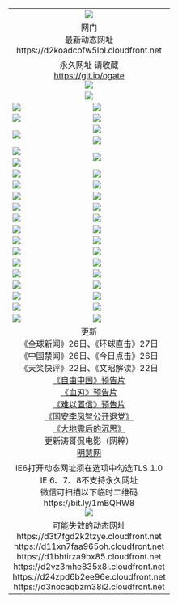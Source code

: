 ﻿<table>
  <tr></tr>
  <tr><td colspan=2 align=center><img src="https://d2koadcofw5lbl.cloudfront.net/Up/oGate.jpg" /></td></tr>
  <tr><td colspan=2 align=center>网门<br>最新动态网址
<br>https://d2koadcofw5lbl.cloudfront.net
    </td>
  </tr>
  <tr>
    <td colspan=2 align=center>永久网址 请收藏<br/><a href="https://git.io/ogate" target="_blank">https://git.io/ogate</a><br/><a href="https://d2koadcofw5lbl.cloudfront.net/Up/0WMGDL2.png" target="_blank"><img src="https://d2koadcofw5lbl.cloudfront.net/Up/0WMGD2.png"/></a></td>
    <!--td align=center>临时网址 微信用<br/><a href="https://bit.ly/1mBQHW8" target="_blank">https://bit.ly/1mBQHW8</a><br/><a href="https://d2koadcofw5lbl.cloudfront.net/Up/0WMGDL3.png" target="_blank"><img src="https://d2koadcofw5lbl.cloudfront.net/Up/0WMGD3.png"/></a></td-->
  </tr>
  <tr>
    <td colspan=2 align=center><a href="https://d2koadcofw5lbl.cloudfront.net/ogUP.aspx?name=0oGate.apk" target="_blank"><img src="https://d2koadcofw5lbl.cloudfront.net/Up/0WMAZ.jpg" /></a></td>
  </tr>
  <tr>
    <td><a href="https://d2koadcofw5lbl.cloudfront.net/ogNice.aspx" target="_blank"><img src="https://d2koadcofw5lbl.cloudfront.net/Up/0WCYY.jpg" /></a></td>
    <td><a href="https://d2koadcofw5lbl.cloudfront.net/onCO.aspx?ob=600%E4%BA%8B%E7%89%A9&op=%E5%A2%9E%E5%88%A0%E6%94%B9&args=WH1~%23%E7%B1%BB%E5%9E%8B6%E6%96%B0%E9%97%BB%7c%23%E7%B1%BB%E5%9E%8B6%E8%AF%84%E8%AE%BA&mode=" target="_blank"><img src="https://d2koadcofw5lbl.cloudfront.net/Up/0WZTT.jpg" /></a></td> 
  </tr>
  <tr>
    <td><a href="https://d2koadcofw5lbl.cloudfront.net/ogDY.aspx" target="_blank"><img src="https://d2koadcofw5lbl.cloudfront.net/Up/0FK.jpg" /></a></td>
    <td><a href="https://d2koadcofw5lbl.cloudfront.net/ogST.aspx" target="_blank"><img src="https://d2koadcofw5lbl.cloudfront.net/Up/0ST.jpg" /></a></td> 
  </tr>
  <tr>
    <td rowspan=2><a href="https://d2koadcofw5lbl.cloudfront.net/ogUP.aspx?name=WJ.mp4&count=480P:1" target="_blank"><img src="https://d2koadcofw5lbl.cloudfront.net/Up/WJ.jpg" /></a></td>
    <td><a href="https://d2koadcofw5lbl.cloudfront.net/ogUP.aspx?name=11DKC.mp4&count=T:2,2:4,1:16" target="_blank"><img src="https://d2koadcofw5lbl.cloudfront.net/Up/11DKC.jpg" /></a></td> 
  </tr>
  <tr>
    <td><a href="https://d2koadcofw5lbl.cloudfront.net/ogUP.aspx?name=LRSH.mp4&count=W:13,2:10" target="_blank"><img src="https://d2koadcofw5lbl.cloudfront.net/Up/LRSH.jpg" /></a></td>
  </tr>
  <tr>
    <td><a href="https://d2koadcofw5lbl.cloudfront.net/ogUP.aspx?name=JQR.mp4&count=2" target="_blank"><img src="https://d2koadcofw5lbl.cloudfront.net/Up/JQR.jpg" /></a></td>   
    <td rowspan=2><a href="https://d2koadcofw5lbl.cloudfront.net/ogUP.aspx?name=JP.mp4&count=9" target="_blank"><img src="https://d2koadcofw5lbl.cloudfront.net/Up/JP.jpg" /></td>
  </tr>
  <tr>
    <td><div><a href="https://d2koadcofw5lbl.cloudfront.net/ogUP.aspx?name=LRWS.mp4&count=7B:7,6B:44,5A:10,5B:35,4A:14,4B:19,3A:10,3B:26,2A:16,2B:21,1A:23,1B:29&current=7B:7" target="_blank"><img src="https://d2koadcofw5lbl.cloudfront.net/Up/LRWS.jpg" /></a></td>
  </tr>
  <tr>
    <td><a href="https://d2koadcofw5lbl.cloudfront.net/ogUP.aspx?name=SSZJ.mp4&count=SP:6,480P:8" target="_blank"><img src="https://d2koadcofw5lbl.cloudfront.net/Up/SSZJ.jpg" /></a></td>
    <td><a href="https://d2koadcofw5lbl.cloudfront.net/ogUP.aspx?name=WH.mp4" target="_blank"><img src="https://d2koadcofw5lbl.cloudfront.net/Up/WH.jpg" /></a></td>
  </tr>
  <tr>
    <td><a href="https://d2koadcofw5lbl.cloudfront.net/ogUP.aspx?name=ZY.mp4&count=2015:16" target="_blank"><img src="https://d2koadcofw5lbl.cloudfront.net/Up/ZY.jpg" /></a</td>
    <td><a href="https://d2koadcofw5lbl.cloudfront.net/ogUP.aspx?name=XTFY.mp4&count=B:2,A:24" target="_blank"><img src="https://d2koadcofw5lbl.cloudfront.net/Up/XTFY.jpg" /></a></td>
  </tr>
  <tr>
    <td><a href="https://d2koadcofw5lbl.cloudfront.net/ogUP.aspx?name=1LYF.mp4&count=2" target="_blank"><img src="https://d2koadcofw5lbl.cloudfront.net/Up/1LYF0.jpg" /></a></td>
    <td><a href="https://d2koadcofw5lbl.cloudfront.net/ogUP.aspx?name=1ZGC.mp4&count=6" target="_blank"><img src="https://d2koadcofw5lbl.cloudfront.net/Up/1ZGC0.jpg" /></a></td>
  </tr>
  <tr>
    <td><a href="https://d2koadcofw5lbl.cloudfront.net/ogUP.aspx?name=1ZKM.mp4&count=3&current=3" target="_blank"><img src="https://d2koadcofw5lbl.cloudfront.net/Up/1ZKM0.jpg" /></a></td>  
    <td><a href="https://d2koadcofw5lbl.cloudfront.net/ogUP.aspx?name=1WWY.mp4&count=6&current=6" target="_blank"><img src="https://d2koadcofw5lbl.cloudfront.net/Up/1WWY0.jpg" /></a></td>
  </tr>
  <tr>
    <td><a href="https://d2koadcofw5lbl.cloudfront.net/ogUP.aspx?name=10JGY.mp4&count=3" target="_blank"><img src="https://d2koadcofw5lbl.cloudfront.net/Up/10JGY0.jpg" /></a></td>
    <td><a href="https://d2koadcofw5lbl.cloudfront.net/ogUP.aspx?name=10CYS.mp4&count=2" target="_blank"><img src="https://d2koadcofw5lbl.cloudfront.net/Up/10CYS0.jpg" /></a></td>
  </tr>
  <tr>
    <td><a href="https://d2koadcofw5lbl.cloudfront.net/ogUP.aspx?name=4SQQ.mp4&count=201602:19,201601:21&current=201602:19" target="_blank"><img src="https://d2koadcofw5lbl.cloudfront.net/Up/4SQQ0.jpg"/></a></td>
    <td><a href="https://d2koadcofw5lbl.cloudfront.net/ogUP.aspx?name=4SHQ.mp4&count=201602:25,201601:28&current=201602:25" target="_blank"><img src="https://d2koadcofw5lbl.cloudfront.net/Up/4SHQ0.jpg"/></a></td>
  </tr>
  <tr>
    <td><a href="https://d2koadcofw5lbl.cloudfront.net/ogUP.aspx?name=4SZG.mp4&count=201602:19,201601:23&current=201602:19" target="_blank"><img src="https://d2koadcofw5lbl.cloudfront.net/Up/4SZG0.jpg"/></a></td>
    <td><a href="https://d2koadcofw5lbl.cloudfront.net/ogUP.aspx?name=4SDJ.mp4&count=201602A:22,201602B:6,201601A:48,201601B:6&current=201602A:22" target="_blank"><img src="https://d2koadcofw5lbl.cloudfront.net/Up/4SDJ0.jpg"/></a></td>
  </tr>
  <tr>
    <td><a href="https://d2koadcofw5lbl.cloudfront.net/ogUP.aspx?name=4CTX.mp4&count=201602:3,201601:4&current=201602:3" target="_blank"><img src="https://d2koadcofw5lbl.cloudfront.net/Up/4CTX0.jpg"/></a></td>
    <td><a href="https://d2koadcofw5lbl.cloudfront.net/ogUP.aspx?name=4CWZ.mp4&count=201602:3,201601:4&current=201602:3" target="_blank"><img src="https://d2koadcofw5lbl.cloudfront.net/Up/4CWZ0.jpg"/></a></td>
  </tr>
  <tr>
    <td><a href="https://d2koadcofw5lbl.cloudfront.net/onUP.aspx?name=https://dwsfx5awq5vcc.cloudfront.net/" target="_blank"><img src="https://d2koadcofw5lbl.cloudfront.net/Up/0DTW.jpg"/></a></td>
    <td><a href="https://d2koadcofw5lbl.cloudfront.net/onUP.aspx?name=https://d240ns8up8earz.cloudfront.net/acenter/" target="_blank"><img src="https://d2koadcofw5lbl.cloudfront.net/Up/0TDW.jpg" /></a></td>
  </tr>
  <tr>
    <td><a href="https://d2koadcofw5lbl.cloudfront.net/onUP.aspx?name=https://d4508d6vomz2p.cloudfront.net/gb/nsc413.htm" target="_blank"><img src="https://d2koadcofw5lbl.cloudfront.net/Up/0DJY.jpg" /></a></td>
    <td><a href="https://d2koadcofw5lbl.cloudfront.net/onUP.aspx?name=https://d3bxwq7vzudb5l.cloudfront.net/xtr/gb/prog204.html" target="_blank"><img src="https://d2koadcofw5lbl.cloudfront.net/Up/0XTR.jpg" /></a></td>
  </tr>
  <tr>
    <td><a href="https://d2koadcofw5lbl.cloudfront.net/onUP.aspx?name=https://d3aj00iefsmfgc.cloudfront.net/" target="_blank"><img src="https://d2koadcofw5lbl.cloudfront.net/Up/0MHW.jpg" /></a></td>
    <td><a href="https://d2koadcofw5lbl.cloudfront.net/onUP.aspx?name=https://d1lcj91uv80klr.cloudfront.net/" target="_blank"><img src="https://d2koadcofw5lbl.cloudfront.net/Up/0ZJW.jpg" /></a></td>
  </tr>
  <tr>
    <td><a href="https://d2koadcofw5lbl.cloudfront.net/ogUP.aspx?name=0FG.zip" target="_blank"><img src="https://d2koadcofw5lbl.cloudfront.net/Up/0FG.jpg" /></a></td>
    <td><a href="https://d2koadcofw5lbl.cloudfront.net/ogUP.aspx?name=0FGA.apk" target="_blank"><img src="https://d2koadcofw5lbl.cloudfront.net/Up/0FGA.jpg" /></a></td>
  </tr>
  <tr>
    <td><a href="https://d2koadcofw5lbl.cloudfront.net/ogUP.aspx?name=0U.zip" target="_blank"><img src="https://d2koadcofw5lbl.cloudfront.net/Up/0U.jpg" /></a></td>
    <td><a href="https://d2koadcofw5lbl.cloudfront.net/ogUP.aspx?name=0UA.apk" target="_blank"><img src="https://d2koadcofw5lbl.cloudfront.net/Up/0UA.jpg" /></a></td>
  </tr>
  <tr>
    <td><a href="https://d2koadcofw5lbl.cloudfront.net/ogUP.aspx?name=0iPPOTV.zip" target="_blank"><img src="https://d2koadcofw5lbl.cloudfront.net/Up/0iPPOTV.jpg" /></a></td>
    <td><a href="https://d2koadcofw5lbl.cloudfront.net/ogUP.aspx?name=0iNTD.apk" target="_blank"><img src="https://d2koadcofw5lbl.cloudfront.net/Up/0iNTD.jpg" /></a></td>
  </tr>
  <tr>
    <td colspan=2 align=center>更新<br>
      《全球新闻》26日、《环球直击》27日<br>
      《中国禁闻》26日、《今日点击》26日<br>
      《天笑快评》22日、《文昭解读》22日<br>
      <a href="https://d2koadcofw5lbl.cloudfront.net/ogUP.aspx?name=11ZYZG0.mp4" target="_blank">《自由中国》预告片</a><br>
      <a href="https://d2koadcofw5lbl.cloudfront.net/ogUP.aspx?name=11XR.mp4" target="_blank">《血刃》预告片</a><br>
      <a href="https://d2koadcofw5lbl.cloudfront.net/ogUP.aspx?name=11NYZX.mp4&count=2" target="_blank">《难以置信》预告片</a><br>
      <a href="https://d2koadcofw5lbl.cloudfront.net/ogUP.aspx?name=4LFZ.mp4" target="_blank">《国安李凤智公开退党》</a><br>
      <a href="https://d2koadcofw5lbl.cloudfront.net/ogUP.aspx?name=4DDZHDCS.mp4" target="_blank">《大地震后的沉思》</a><br>
      更新涛哥侃电影（网粹）<br>
      <a href="https://d2koadcofw5lbl.cloudfront.net/onUP.aspx?name=https://www.minghui.org/" target="_blank">明慧网</a></td>
    </td>
  </tr>
  <tr>
    <td colspan=2 align=center>IE6打开动态网址须在选项中勾选TLS 1.0<br/>IE 6、7、8不支持永久网址<br/>
      微信可扫描以下临时二维码<br/>https://bit.ly/1mBQHW8<br/><a href="https://d2koadcofw5lbl.cloudfront.net/Up/0WMGDL3.png" target="_blank"><img src="https://d2koadcofw5lbl.cloudfront.net/Up/0WMGD3.png"/></a><br>
  </tr>
  <tr>
    <td colspan=2 align=center>可能失效的动态网址
<br>https://d3t7fgd2k2tzye.cloudfront.net
<br>https://d11xn7faa965oh.cloudfront.net
<br>https://d1bhtirza9bx85.cloudfront.net
<br>https://d2vz3mhe835x8i.cloudfront.net
<br>https://d24zpd6b2ee96e.cloudfront.net
<br>https://d3nocaqbzm38i2.cloudfront.net
    </td>
  </tr>
</table>

